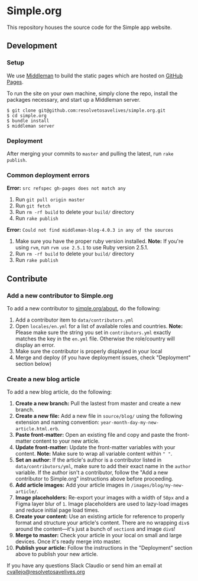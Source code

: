 # Simple.org
This repository houses the source code for the Simple app website.

## Development
### Setup
We use [Middleman](https://middlemanapp.com/) to build the static pages which are hosted on [GitHub Pages](https://pages.github.com/).

To run the site on your own machine, simply clone the repo, install the packages necessary, and start up a Middleman server.

```
$ git clone git@github.com:resolvetosavelives/simple.org.git
$ cd simple.org
$ bundle install
$ middleman server
```

### Deployment
After merging your commits to `master` and pulling the latest, run `rake publish`.

### Common deployment errors
**Error:** `src refspec gh-pages does not match any`
1. Run `git pull origin master`
2. Run `git fetch`
3. Run `rm -rf build` to delete your `build/` directory
4. Run `rake publish`

**Error:** `Could not find middleman-blog-4.0.3 in any of the sources`
1. Make sure you have the proper ruby version installed. **Note:** If you're using `rvm`, run `rvm use 2.5.1` to use Ruby version 2.5.1.
2. Run `rm -rf build` to delete your `build/` directory
3. Run `rake publish`

## Contribute
### Add a new contributor to Simple.org
To add a new contributor to [simple.org/about](https://simple.org/about), do the following:

1. Add a contributor item to `data/contributors.yml`
2. Open `locales/en.yml` for a list of available roles and countries. **Note:** Please make sure the string you set in `contributors.yml` exactly matches the key in the `en.yml` file. Otherwise the role/country will display an error.
3. Make sure the contributor is properly displayed in your local
4. Merge and deploy (if you have deployment issues, check "Deployment" section below)

### Create a new blog article
To add a new blog article, do the following:

1. **Create a new branch:** Pull the lastest from master and create a new branch.
2. **Create a new file:** Add a new file in `source/blog/` using the following extension and naming convention: `year-month-day-my-new-article.html.erb`.
3. **Paste front-matter:** Open an existing file and copy and paste the front-matter content to your new article.
4. **Update front-matter:** Update the front-matter variables with your content. **Note:** Make sure to wrap all variable content within `" "`.
5. **Set an author:** If the article's author is a contributor listed in `data/contributors/yml`, make sure to add their exact name in the `author` variable. If the author isn't a contributor, follow the "Add a new contributor to Simple.org" instructions above before proceeding.
6. **Add article images:** Add your article images in `/images/blog/my-new-article/`.
7. **Image placeholders:** Re-export your images with a width of `50px` and a Figma layer blur of `1`. Image placeholders are used to lazy-load images and reduce initial page load times.
8. **Create your content:** Use an existing article for reference to properly format and structure your article's content. There are no wrapping `div`s around the content—it's just a bunch of `section`s and image `div`s!
9. **Merge to master:** Check your article in your local on small and large devices. Once it's ready merge into master.
10. **Publish your article:** Follow the instructions in the "Deployment" section above to publish your new article.

If you have any questions Slack Claudio or send him an email at cvallejo@resolvetosavelives.org

